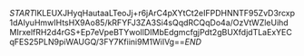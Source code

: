 $START$lKLEUXJHyqHautaaLTeoJj+r6jArC4pXYtCt2eIFPDHNNTF95ZvD3rcxp1dAIyuHmwIHtsHX9Ao85/kRFYFJ3ZA3Si4sQqdRCQqDo4a/OzVtWZleUihdMIrxelfRH2d4rGS+Ep7eVpeBTYwoIlDIMbEdgmcfgjPdt2gBUXfdjdTLaExYECqFES25PLN9piWAUGQ/3FY7Kfiini9M1WiIVg==$END$